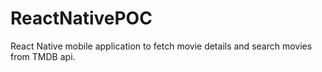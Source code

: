 # ReactNativePOC


React Native mobile application to fetch movie details and search movies from TMDB api.
